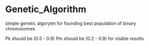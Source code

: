 # Genetic_Algorithm
simple genetic algorytm for founding best population of binary chromosomes

Pk should be (0.5 - 0.9)
Pm should be (0.2 - 0.9)
for visible results
